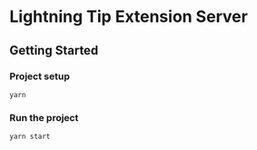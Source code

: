 # Lightning Tip Extension Server

## Getting Started

### Project setup
```
yarn
```
    
### Run the project
```
yarn start
```
